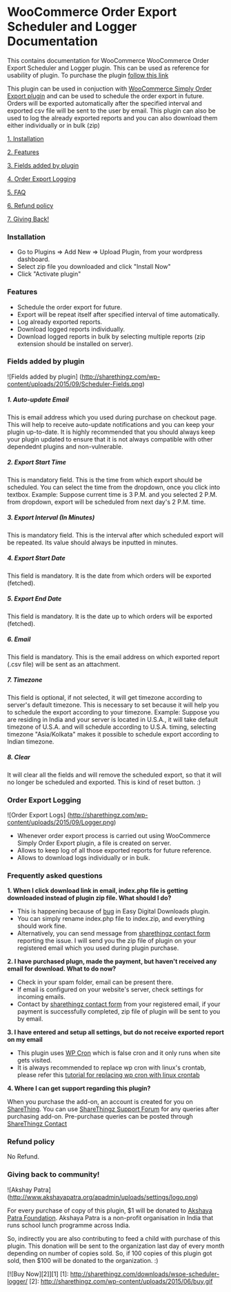 # WooCommerce Order Export Scheduler and Logger Documentation
This contains documentation for WooCommerce WooCommerce Order Export Scheduler and Logger plugin. This can be used as reference for usability of plugin. To purchase the plugin [follow this link](http://sharethingz.com/downloads/wsoe-scheduler-logger/)

This plugin can be used in conjuction with [WooCommerce Simply Order Export plugin](https://wordpress.org/plugins/woocommerce-simply-order-export/) and can be used to
schedule the order export in future. Orders will be exported automatically after the specified interval and exported csv file will be sent to the user by email. This plugin
can also be used to log the already exported reports and you can also download them either individually or in bulk (zip)

[1. Installation](#installation)

[2. Features](#features)

[3. Fields added by plugin](#fields-added)

[4. Order Export Logging](#export-log)

[5. FAQ](#faq)

[6. Refund policy](#refund)

[7. Giving Back!](#contribute)

### <a name="installation"></a>Installation

* Go to Plugins => Add New => Upload Plugin, from your wordpress dashboard.
* Select zip file you downloaded and click "Install Now"
* Click "Activate plugin"

### <a name="features"></a>Features

* Schedule the order export for future.
* Export will be repeat itself after specified interval of time automatically.
* Log already exported reports.
* Download logged reports individually.
* Download logged reports in bulk by selecting multiple reports (zip extension should be installed on server).

### <a name="fields-added"></a> Fields added by plugin

![Fields added by plugin]
(http://sharethingz.com/wp-content/uploads/2015/09/Scheduler-Fields.png)

##### 1. Auto-update Email

This is email address which you used during purchase on checkout page. This will help to receive auto-update notifications and you can keep your plugin up-to-date.
It is highly recommended that you should always keep your plugin updated to ensure that it is not always compatible with other dependednt plugins and non-vulnerable.

##### 2. Export Start Time

This is mandatory field. This is the time from which export should be scheduled. You can select the time from the dropdown, once you click into textbox.
Example: Suppose current time is 3 P.M. and you selected 2 P.M. from dropdown, export will be scheduled from next day's 2 P.M. time.

##### 3. Export Interval (In Minutes)

This is mandatory field. This is the interval after which scheduled export will be repeated. Its value should always be inputted in minutes.

##### 4. Export Start Date

This field is mandatory. It is the date from which orders will be exported (fetched).

##### 5. Export End Date

This field is mandatory. It is the date up to which orders will be exported (fetched).

##### 6. Email

This field is mandatory. This is the email address on which exported report (.csv file) will be sent as an attachment.

##### 7. Timezone

This field is optional, if not selected, it will get timezone according to server's default timezone. This is necessary to set because it will help you to schedule the export according to your timezone.
Example: Suppose you are residing in India and your server is located in U.S.A., it will take default timezone of U.S.A. and will schedule according to U.S.A. timing, selecting timezone "Asia/Kolkata" makes it possible to schedule export according to Indian timezone.

##### 8. Clear

It will clear all the fields and will remove the scheduled export, so that it will no longer be scheduled and exported. This is kind of reset button. :)

### <a name="export-log"></a> Order Export Logging

![Order Export Logs]
(http://sharethingz.com/wp-content/uploads/2015/09/Logger.png)

* Whenever order export process is carried out using WooCommerce Simply Order Export plugin, a file is created on server.
* Allows to keep log of all those exported reports for future reference.
* Allows to download logs individually or in bulk.

### <a name="faq"></a> Frequently asked questions

**1. When I click download link in email, index.php file is getting downloaded instead of plugin zip file. What should I do?**

* This is happening because of [bug](https://github.com/easydigitaldownloads/Easy-Digital-Downloads/issues/3498) in Easy Digital Downloads plugin.
* You can simply rename index.php file to index.zip, and everything should work fine.
* Alternatively, you can send message from [sharethingz contact form](http://sharethingz.com/contact/) reporting the issue. I will send you the zip file of plugin on your registered email which you used during plugin purchase.

**2. I have purchased plugn, made the payment, but haven't received any email for download. What to do now?**

* Check in your spam folder, email can be present there.
* If email is configured on your website's server, check settings for incoming emails.
* Contact by [sharethingz contact form](http://sharethingz.com/contact/) from your registered email, if your payment is successfully completed, zip file of plugin will be sent to you by email.

**3. I have entered and setup all settings, but do not receive exported report on my email**

* This plugin uses [WP Cron](http://code.tutsplus.com/articles/insights-into-wp-cron-an-introduction-to-scheduling-tasks-in-wordpress--wp-23119)
which is false cron and it only runs when site gets visited.
* It is always recommended to replace wp cron with linux's crontab, please refer this [tutorial for replacing wp cron with linux crontab](https://rtcamp.com/tutorials/wordpress/wp-cron-crontab/)

**4. Where I can get support regarding this plugin?**

When you purchase the add-on, an account is created for you on [ShareThing](http://sharethingz.com). You can use [ShareThingz Support Forum](http://sharethingz.com/support/forum/woocommerce-simply-order-export-addon/) for any queries after purchasing add-on. Pre-purchase queries can be posted through [ShareThingz Contact](http://sharethingz.com/contact)

### <a name="refund"></a> Refund policy

No Refund.

### <a name="contribute"></a> Giving back to community!

![Akshay Patra]
(http://www.akshayapatra.org/apadmin/uploads/settings/logo.png)

For every purchase of copy of this plugin, $1 will be donated to [Akshaya Patra Foundation](http://www.akshayapatra.org/about-us). Akshaya Patra is a non-profit organisation in India that runs school lunch programme across India.

So, indirectly you are also contributing to feed a child with purchase of this plugin. This donation will be sent to the organization last day of every month depending on number of copies sold. So, if 100 copies of this plugin got sold, then $100 will be donated to the organization. :)




 [![Buy Now][2]][1]
 [1]: http://sharethingz.com/downloads/wsoe-scheduler-logger/
 [2]: http://sharethingz.com/wp-content/uploads/2015/06/buy.gif